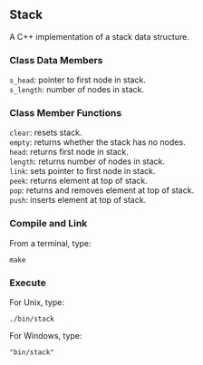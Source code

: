## Stack
A C++ implementation of a stack data structure.
### Class Data Members
```s_head```: pointer to first node in stack.  
```s_length```: number of nodes in stack.
### Class Member Functions 
```clear```: resets stack.  
```empty```: returns whether the stack has no nodes.  
```head```: returns first node in stack.  
```length```: returns number of nodes in stack.  
```link```: sets pointer to first node in stack.  
```peek```: returns element at top of stack.  
```pop```: returns and removes element at top of stack.  
```push```: inserts element at top of stack.
### Compile and Link
From a terminal, type:
```shell
make
```
### Execute
For Unix, type:
```
./bin/stack
```
For Windows, type:
```
"bin/stack"
```
